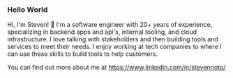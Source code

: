 ### Hello World

Hi, I'm Steven! 👋 I'm a software engineer with 20+ years of experience, specializing in backend apps and api's, internal tooling, and cloud infrastructure. I love talking with stakeholders and then building tools and services to meet their needs. I enjoy working at tech companies to where I can use these skills to build tools to help customers.

You can find out more about me at https://www.linkedin.com/in/stevennoto/
